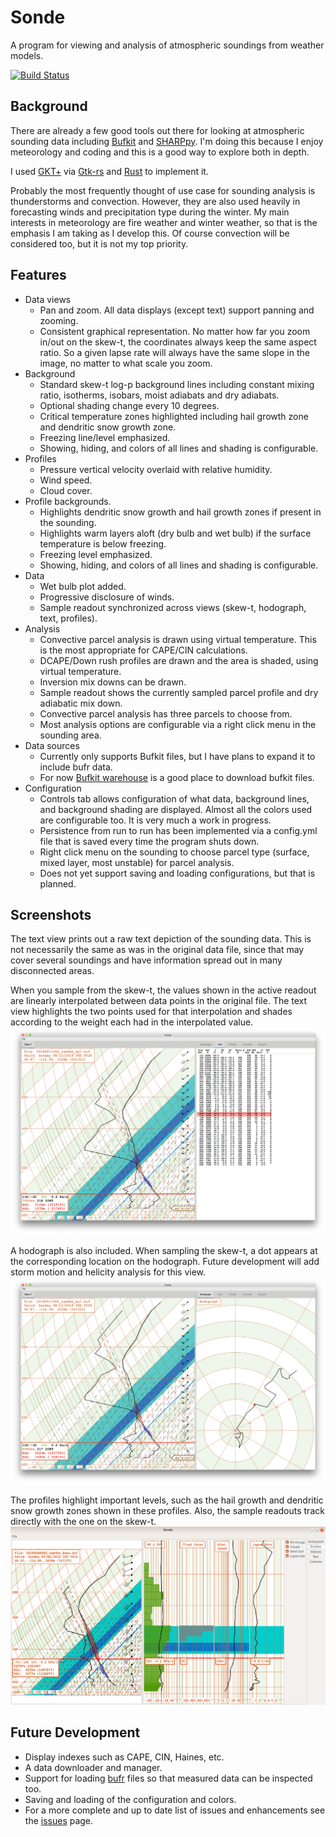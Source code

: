 # Sonde
A program for viewing and analysis of atmospheric soundings from weather models.

[![Build Status](https://travis-ci.org/rnleach/sonde.svg?branch=master)](https://travis-ci.org/rnleach/sonde)

## Background

There are already a few good tools out there for looking at atmospheric sounding data including
[Bufkit][bufkit] and [SHARPpy][sharppy]. I'm doing this because I enjoy meteorology and coding and 
this is a good way to explore both in depth.

I used [GKT+][gtk] via [Gtk-rs][gtkrs] and [Rust][rust] to implement it.

Probably the most frequently thought of use case for sounding analysis is thunderstorms and 
convection. However, they are also used heavily in forecasting winds and precipitation type during 
the winter. My main interests in meteorology are fire weather and winter weather, so that is the 
emphasis I am taking as I develop this. Of course convection will be considered too, but it is not 
my top priority.

## Features
 - Data views
   - Pan and zoom. All data displays (except text) support panning and zooming.
   - Consistent graphical representation. No matter how far you zoom in/out on the skew-t, the 
     coordinates always keep the same aspect ratio. So a given lapse rate will always have the same
     slope in the image, no matter to what scale you zoom. 
 - Background
   - Standard skew-t log-p background lines including constant mixing ratio, isotherms, isobars,
     moist adiabats and dry adiabats.
   - Optional shading change every 10 degrees.
   - Critical temperature zones highlighted including hail growth zone and dendritic snow growth
     zone.
   - Freezing line/level emphasized.
   - Showing, hiding, and colors of all lines and shading is configurable.
 - Profiles
   - Pressure vertical velocity overlaid with relative humidity.
   - Wind speed.
   - Cloud cover.
 - Profile backgrounds.
   - Highlights dendritic snow growth and hail growth zones if present in the sounding.
   - Highlights warm layers aloft (dry bulb and wet bulb) if the surface temperature is below 
     freezing.
   - Freezing level emphasized.
   - Showing, hiding, and colors of all lines and shading is configurable.
 - Data
   - Wet bulb plot added.
   - Progressive disclosure of winds.
   - Sample readout synchronized across views (skew-t, hodograph, text, profiles).
 - Analysis
   - Convective parcel analysis is drawn using virtual temperature. This is the most appropriate for
     CAPE/CIN calculations.
   - DCAPE/Down rush profiles are drawn and the area is shaded, using virtual temperature.
   - Inversion mix downs can be drawn.
   - Sample readout shows the currently sampled parcel profile and dry adiabatic mix down.
   - Convective parcel analysis has three parcels to choose from.
   - Most analysis options are configurable via a right click menu in the sounding area.
 - Data sources
   - Currently only supports Bufkit files, but I have plans to expand it to include bufr data.
   - For now [Bufkit warehouse][warehouse] is a good place to download bufkit files.
 - Configuration
   - Controls tab allows configuration of what data, background lines, and background shading are 
     displayed. Almost all the colors used are configurable too. It is very much a work in progress.
   - Persistence from run to run has been implemented via a config.yml file that is saved every time
     the program shuts down.
   - Right click menu on the sounding to choose parcel type (surface, mixed layer, most unstable)
     for parcel analysis.
   - Does not yet support saving and loading configurations, but that is planned.

## Screenshots

The text view prints out a raw text depiction of the sounding data. This is not necessarily the
same as was in the original data file, since that may cover several soundings and have information
spread out in many disconnected areas.  

When you sample from the skew-t, the values shown in the active readout are linearly interpolated 
between data points in the original file. The text view highlights the two points used for that
interpolation and shades according to the weight each had in the interpolated value.
![screenshot with the text view](./screenshots/Text.png)

A hodograph is also included. When sampling the skew-t, a dot appears at the corresponding location
on the hodograph. Future development will add storm motion and helicity analysis for this view.
![screenshot with hodograph view](./screenshots/Hodo.png)

The profiles highlight important levels, such as the hail growth and dendritic snow growth zones 
shown in these profiles. Also, the sample readouts track directly with the one on the skew-t.
![screenshot with profiles view](./screenshots/Profiles.png)

## Future Development
 - Display indexes such as CAPE, CIN, Haines, etc.
 - A data downloader and manager.
 - Support for loading [bufr][bufr] files so that measured data can be inspected too.
 - Saving and loading of the configuration and colors.
 - For a more complete and up to date list of issues and enhancements see the [issues][issues] page.

[bufkit]:http://training.weather.gov/wdtd/tools/BUFKIT/index.php
[sharppy]:https://github.com/sharppy/SHARPpy
[gtk]:https://www.gtk.org/
[gtkrs]:http://gtk-rs.org/
[rust]:https://www.rust-lang.org/en-US/
[warehouse]:http://www.meteor.iastate.edu/~ckarsten/bufkit/data/
[bufr]:https://www.wmo.int/pages/prog/www/WDM/Guides/Guide-binary-1A.html
[issues]:https://github.com/rnleach/sonde/issues
